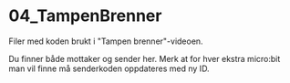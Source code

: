 # 04_TampenBrenner
Filer med koden brukt i "Tampen brenner"-videoen.

Du finner både mottaker og sender her.  Merk at for hver ekstra micro:bit man vil finne må senderkoden oppdateres med ny ID.
